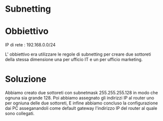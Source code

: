 # Subnetting

# Obbiettivo

IP di rete : 192.168.0.0/24

L' obbiettivo era utilizzare le regole di subnetting per creare due sottoreti della stessa dimensione una per ufficio IT e un per ufficio marketing.

# Soluzione 
Abbiamo creato due sottoreti con subnetmask 255.255.255.128 in modo che ognuna sia grande 128.
Poi abbiamo assegnato gli indirizzi IP al router uno per ogniuna delle due sottoreti,
E infine abbiamo concluso la configurazione dai PC asseganandoli come default gateway l'indirizzo IP del router al quale sono collegati.

